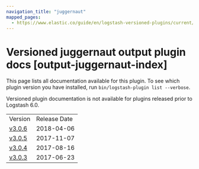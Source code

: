 ```yaml
---
navigation_title: "juggernaut"
mapped_pages:
  - https://www.elastic.co/guide/en/logstash-versioned-plugins/current/output-juggernaut-index.html
---
```


# Versioned juggernaut output plugin docs [output-juggernaut-index]

This page lists all documentation available for this plugin. To see which plugin version you have installed, run `bin/logstash-plugin list --verbose`.

Versioned plugin documentation is not available for plugins released prior to Logstash 6.0.

| | |
| :- | :- |
| Version | Release Date |
| [v3.0.6](v3-0-6-plugins-outputs-juggernaut.md) | 2018-04-06 |
| [v3.0.5](v3-0-5-plugins-outputs-juggernaut.md) | 2017-11-07 |
| [v3.0.4](v3-0-4-plugins-outputs-juggernaut.md) | 2017-08-16 |
| [v3.0.3](v3-0-3-plugins-outputs-juggernaut.md) | 2017-06-23 |
